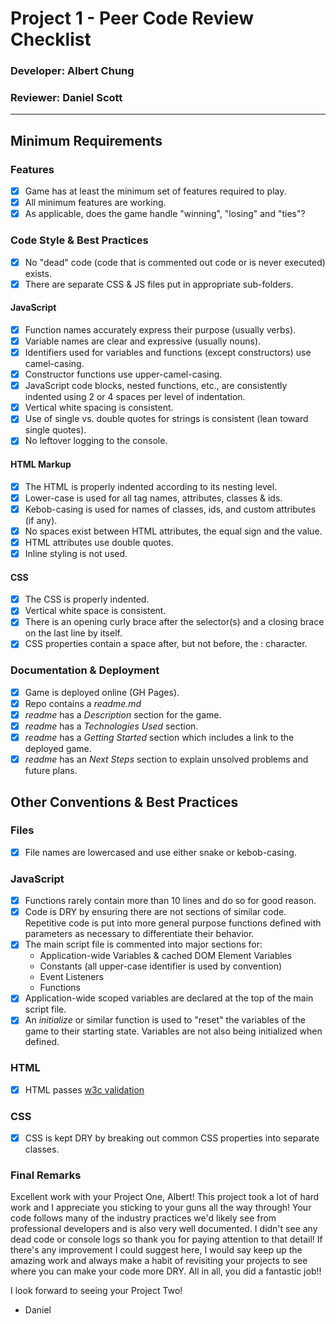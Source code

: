 # Project 1 - Peer Code Review Checklist

### Developer: Albert Chung
### Reviewer: Daniel Scott
---

## Minimum Requirements

### Features
- [X] Game has at least the minimum set of features required to play.
- [X] All minimum features are working.
- [X] As applicable, does the game handle "winning", "losing" and "ties"?

### Code Style & Best Practices
- [X] No "dead" code (code that is commented out code or is never executed) exists.
- [X] There are separate CSS & JS files put in appropriate sub-folders.

#### JavaScript
- [X] Function names accurately express their purpose (usually verbs).
- [X] Variable names are clear and expressive (usually nouns).
- [X] Identifiers used for variables and functions (except constructors) use camel-casing.
- [X] Constructor functions use upper-camel-casing.
- [X] JavaScript code blocks, nested functions, etc., are consistently indented using 2 or 4 spaces per level of indentation.
- [X] Vertical white spacing is consistent.
- [X] Use of single vs. double quotes for strings is consistent (lean toward single quotes).
- [X] No leftover logging to the console.

#### HTML Markup
- [X] The HTML is properly indented according to its nesting level.
- [X] Lower-case is used for all tag names, attributes, classes & ids.
- [X] Kebob-casing is used for names of classes, ids, and custom attributes (if any).
- [X] No spaces exist between HTML attributes, the equal sign and the value.
- [X] HTML attributes use double quotes.
- [X] Inline styling is not used.

#### CSS
- [X] The CSS is properly indented.
- [X] Vertical white space is consistent.
- [X] There is an opening curly brace after the selector(s) and a closing brace on the last line by itself.
- [X] CSS properties contain a space after, but not before, the : character.

### Documentation & Deployment
- [X] Game is deployed online (GH Pages).
- [X] Repo contains a _readme.md_
- [X] _readme_ has a _Description_ section for the game.
- [X] _readme_ has a _Technologies Used_ section.
- [X] _readme_ has a _Getting Started_ section which includes a link to the deployed game.
- [X] _readme_ has an _Next Steps_ section to explain unsolved problems and future plans.

## Other Conventions & Best Practices

### Files
- [X] File names are lowercased and use either snake or kebob-casing.

### JavaScript
- [X] Functions rarely contain more than 10 lines and do so for good reason.
- [X] Code is DRY by ensuring there are not sections of similar code.  Repetitive code is put into more general purpose functions defined with parameters as necessary to differentiate their behavior.
- [X] The main script file is commented into major sections for:
	- Application-wide Variables & cached DOM Element Variables
	- Constants (all upper-case identifier is used by convention)
	- Event Listeners
	- Functions
- [X] Application-wide scoped variables are declared at the top of the main script file.
- [X] An _initialize_ or similar function is used to "reset" the variables of the game to their starting state.  Variables are not also being initialized when defined.

### HTML
- [X] HTML passes [w3c validation](https://validator.w3.org/)

### CSS
- [X] CSS is kept DRY by breaking out common CSS properties into separate classes.

### Final Remarks

Excellent work with your Project One, Albert! This project took a lot of hard work and I appreciate you sticking to your guns all the way through! Your code follows many of the industry practices we'd likely see from professional developers and is also very well documented. I didn't see any dead code or console logs so thank you for paying attention to that detail! If there's any improvement I could suggest here, I would say keep up the amazing work and always make a habit of revisiting your projects to see where you can make your code more DRY. All in all, you did a fantastic job!!

I look forward to seeing your Project Two!

- Daniel


